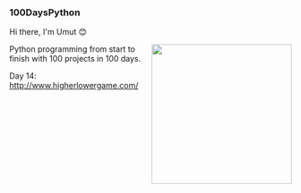 ### 100DaysPython
Hi there, I'm Umut :blush:

<img src="https://media.giphy.com/media/v1.Y2lkPTc5MGI3NjExNTk1ZjkzYTFjN2ExNWUwNDc2YjQ1Y2IyZTU0ODQzMTc0YjE1MmQ3MCZjdD1n/2IudUHdI075HL02Pkk/giphy.gif"  align="right"  widht="400" height="250">

Python programming from start to finish with 100 projects in 100 days.

Day 14: http://www.higherlowergame.com/
